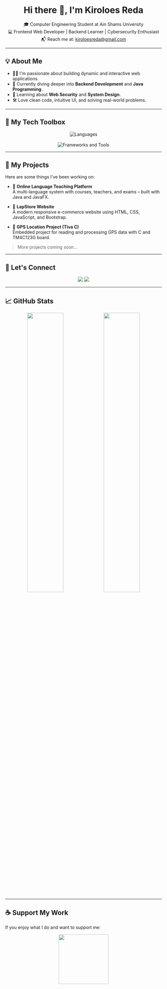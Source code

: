 <h1 align="center">Hi there 👋, I'm Kiroloes Reda</h1>

<p align="center">
  🎓 Computer Engineering Student at Ain Shams University  
  <br>
  💻 Frontend Web Developer | Backend Learner | Cybersecurity Enthusiast  
  <br>
  📬 Reach me at: <a href="mailto:kiroloesreda@gmail.com">kiroloesreda@gmail.com</a>
</p>

---

## 💡 About Me

- 👨‍💻 I'm passionate about building dynamic and interactive web applications.
- 🌱 Currently diving deeper into **Backend Development** and **Java Programming**.
- 🧠 Learning about **Web Security** and **System Design**.
- 🛠️ Love clean code, intuitive UI, and solving real-world problems.

---

## 🧰 My Tech Toolbox

<p align="center">
  <!-- Languages -->
  <img src="https://skillicons.dev/icons?i=c,cpp,python,java,js,html,css" alt="Languages" />
  <br><br>
  <!-- Frameworks & Tools -->
  <img src="https://skillicons.dev/icons?i=react,nodejs,bootstrap,tailwind,vscode,git,github" alt="Frameworks and Tools" />
</p>

---

## 🚀 My Projects

Here are some things I've been working on:

- 🎯 **Online Language Teaching Platform**  
  A multi-language system with courses, teachers, and exams – built with Java and JavaFX.

- 💼 **LapStore Website**  
  A modern responsive e-commerce website using HTML, CSS, JavaScript, and Bootstrap.

- 🔐 **GPS Location Project (Tiva C)**  
  Embedded project for reading and processing GPS data with C and TM4C123G board.

> More projects coming soon...

---

## 🤝 Let's Connect

<p align="center">
  <a href="mailto:kiroloesreda@gmail.com"><img src="https://img.shields.io/badge/Email-grey?style=for-the-badge&logo=gmail" /></a>
  <a href="https://github.com/kiroloes1"><img src="https://img.shields.io/badge/GitHub-black?style=for-the-badge&logo=github" /></a>
  <!-- Add more if you want -->
</p>

---

## 📈 GitHub Stats

<p align="center">
  <img src="https://github-readme-stats.vercel.app/api?username=kiroloes1&show_icons=true&theme=tokyonight&hide=issues&count_private=true" width="48%" />
  <img src="https://github-readme-streak-stats.herokuapp.com?user=kiroloes1&theme=tokyonight" width="48%" />
</p>

---

## ☕ Support My Work

If you enjoy what I do and want to support me:

<p align="center">
  <a href="https://www.buymeacoffee.com/kiroloesreda" target="_blank">
    <img src="https://cdn.buymeacoffee.com/buttons/v2/default-yellow.png" width="160" />
  </a>
</p>
